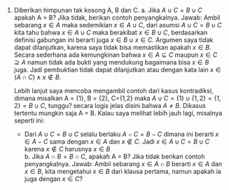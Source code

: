 1. Diberikan himpunan tak kosong A, B dan C.
	a. Jika $A \cup C = B \cup C$  apakah A = B? Jika tidak, berikan contoh penyangkalnya.
	Jawab:
	Ambil sebarang $x \in A$ maka sedemikian $x\in A \cup C$, dari asumsi $A \cup C = B \cup C$ kita tahu bahwa $x \in A \cup C$ maka berakibat $x \in B \cup C$, berdasarkan definisi gabungan ini berarti juga $x \in B \cup  x\in C$. Argumen saya tidak dapat dilanjutkan, karena saya tidak bisa memastikan apakah $x\in B$. Secara sederhana ada kemungkinan bahwa $x \in A \subseteq C \text{ maupun } x \in C \supseteq A$ namun tidak ada bukti yang mendukung bagaimana bisa $x \in B$ juga. Jadi pembuktian tidak dapat dilanjutkan atau dengan kata lain $x \in (A \cap C) \land x \notin B$.

	Lebih lanjut saya mencoba mengambil contoh dari kasus kontradiksi, dimana misalkan A = {1}, B = {2}, C={1,2} maka $A \cup C = \{ 1 \} \cup \{ 1,2 \} = \{ 1,2 \} = B \cup C$, tunggu? secara logis jelas disini bahwa $A \neq B$. Dikasus tertentu mungkin saja A = B. Kalau saya melihat lebih jauh lagi, misalnya seperti ini:
	- Dari $A \cup C = B \cup C$ selalu berlaku $A - C = B - C$ dimana ini berarti $x \in A - C$ sama dengan $x \in A$ dan $x \notin C$. Jadi $x \in A \cup C = B\cup C$ karena $x \notin C$ harusnya $x\in B$  
	b. Jika $A \cap B = B \cap C$, apakah A = B? Jika tidak berikan contoh penyangkalnya.
	Jawab:
	Ambil sebarang $x \in A \cap B$ berarti $x \in A$ dan $x \in B$, kita mengetahui $x \in B$ dari klausa pertama, namun apakah ia juga dengan $x \in C$? 
	